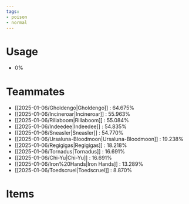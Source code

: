 ```yaml
---
tags:
- poison
- normal
---
```

# Usage
- 0%
# Teammates
- [[2025-01-06/Gholdengo|Gholdengo]] : 64.675%
- [[2025-01-06/Incineroar|Incineroar]] : 55.963%
- [[2025-01-06/Rillaboom|Rillaboom]] : 55.084%
- [[2025-01-06/Indeedee|Indeedee]] : 54.835%
- [[2025-01-06/Sneasler|Sneasler]] : 54.770%
- [[2025-01-06/Ursaluna-Bloodmoon|Ursaluna-Bloodmoon]] : 19.238%
- [[2025-01-06/Regigigas|Regigigas]] : 18.218%
- [[2025-01-06/Tornadus|Tornadus]] : 16.691%
- [[2025-01-06/Chi-Yu|Chi-Yu]] : 16.691%
- [[2025-01-06/Iron%20Hands|Iron Hands]] : 13.289%
- [[2025-01-06/Toedscruel|Toedscruel]] : 8.870%
# Items